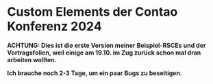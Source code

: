 # Custom Elements der Contao Konferenz 2024

**ACHTUNG: Dies ist die erste Version meiner Beispiel-RSCEs und der Vortragsfolien, weil  einige am 19.10. im Zug zurück schon mal dran arbeiten wollten.**

**Ich brauche noch 2-3 Tage, um ein paar Bugs zu beseitigen.**
